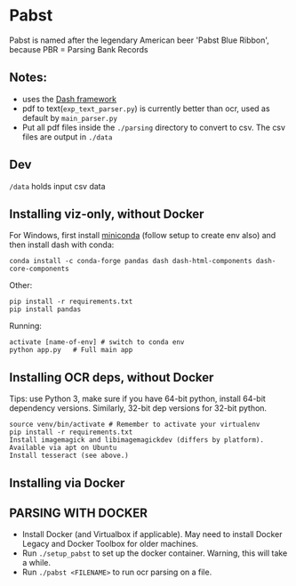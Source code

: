 # Pabst
Pabst is named after the legendary American beer 'Pabst Blue Ribbon', because PBR = Parsing Bank Records

Notes:
---
- uses the [Dash framework](https://dash.plot.ly/)
- pdf to text(`exp_text_parser.py`) is currently better than ocr, used as default by `main_parser.py`
- Put all pdf files inside the `./parsing` directory to convert to csv. The csv files are output in `./data`

Dev
---
`/data` holds input csv data

Installing viz-only, without Docker
---

For Windows, first install [miniconda](https://conda.io/miniconda.html) (follow setup to create env also) and then install dash with conda:

    conda install -c conda-forge pandas dash dash-html-components dash-core-components

Other:

    pip install -r requirements.txt
    pip install pandas

Running:

    activate [name-of-env] # switch to conda env
    python app.py   # Full main app

Installing OCR deps, without Docker
---

Tips: use Python 3, make sure if you have 64-bit python, install 64-bit dependency versions. Similarly, 32-bit dep versions for 32-bit python.
```
source venv/bin/activate # Remember to activate your virtualenv
pip install -r requirements.txt
Install imagemagick and libimagemagickdev (differs by platform). Available via apt on Ubuntu
Install tesseract (see above.)
```

Installing via Docker
---

PARSING WITH DOCKER
-------------------
- Install Docker (and Virtualbox if applicable). May need to install Docker Legacy and Docker Toolbox for older machines.
- Run `./setup_pabst` to set up the docker container. Warning, this will take a while.
- Run `./pabst <FILENAME>` to run ocr parsing on a file. 

